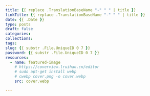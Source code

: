 ```yaml
---
title: {{ replace .TranslationBaseName "-" " " | title }}
linkTitle: {{ replace .TranslationBaseName "-" " " | title }}
date: {{ .Date }}
type: posts
draft: false
categories:
collections:
tags:
slug: {{ substr .File.UniqueID 0 7 }}
password: {{ substr .File.UniqueID 0 7 }}
resources:
  - name: featured-image
    # https://coverview.lruihao.cn/editor
    # sudo apt-get install webp
    # cwebp cover.png -o cover.webp
    src: cover.webp

---
```


<!--more-->
